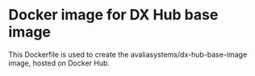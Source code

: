 # Docker image for DX Hub base image

This Dockerfile is used to create the avaliasystems/dx-hub-base-image image, hosted on Docker Hub.
